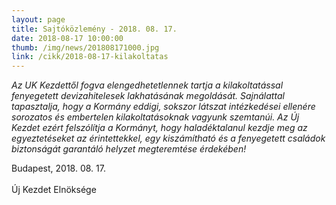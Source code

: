 ```yaml
---
layout: page
title: Sajtóközlemény - 2018. 08. 17.
date: 2018-08-17 10:00:00
thumb: /img/news/201808171000.jpg
link: /cikk/2018-08-17-kilakoltatas
---
```


*Az UK Kezdettől fogva elengedhetetlennek tartja a kilakoltatással fenyegetett devizahitelesek lakhatásának megoldását. Sajnálattal tapasztalja, hogy a Kormány eddigi, sokszor látszat intézkedései ellenére sorozatos és embertelen kilakoltatásoknak vagyunk szemtanúi. 
Az Új Kezdet ezért felszólítja a Kormányt, hogy haladéktalanul kezdje meg az egyeztetéseket az érintettekkel, egy kiszámítható és a fenyegetett családok biztonságát garantáló helyzet megteremtése érdekében!*

Budapest, 2018. 08. 17.<br><br>
Új Kezdet Elnöksége
